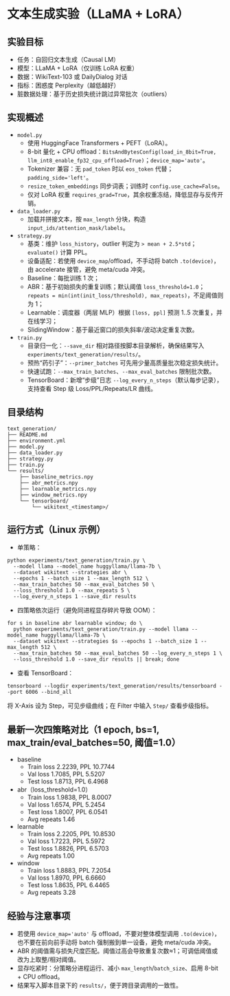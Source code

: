 # 文本生成实验（LLaMA + LoRA）

## 实验目标
- 任务：自回归文本生成（Causal LM）
- 模型：LLaMA + LoRA（仅训练 LoRA 权重）
- 数据：WikiText-103 或 DailyDialog 对话
- 指标：困惑度 Perplexity（越低越好）
- 脏数据处理：基于历史损失统计跳过异常批次（outliers）

## 实现概述
- `model.py`
  - 使用 HuggingFace Transformers + PEFT（LoRA）。
  - 8-bit 量化 + CPU offload：`BitsAndBytesConfig(load_in_8bit=True, llm_int8_enable_fp32_cpu_offload=True)`；`device_map='auto'`。
  - Tokenizer 兼容：无 `pad_token` 时以 `eos_token` 代替；`padding_side='left'`。
  - `resize_token_embeddings` 同步词表；训练时 `config.use_cache=False`。
  - 仅对 LoRA 权重 `requires_grad=True`，其余权重冻结，降低显存与反传开销。
- `data_loader.py`
  - 加载并拼接文本，按 `max_length` 分块，构造 `input_ids/attention_mask/labels`。
- `strategy.py`
  - 基类：维护 `loss_history`，outlier 判定为 `> mean + 2.5*std`；`evaluate()` 计算 PPL。
  - 设备适配：若使用 `device_map`/offload，不手动将 batch `.to(device)`，由 accelerate 接管，避免 meta/cuda 冲突。
  - Baseline：每批训练 1 次；
  - ABR：基于初始损失的重复训练；默认阈值 `loss_threshold=1.0`；`repeats = min(int(init_loss/threshold), max_repeats)`，不足阈值则为 1；
  - Learnable：调度器（两层 MLP）根据 `[loss, ppl]` 预测 1..5 次重复，并在线学习；
  - SlidingWindow：基于最近窗口的损失斜率/波动决定重复次数。
- `train.py`
  - 目录归一化：`--save_dir` 相对路径按脚本目录解析，确保结果写入 `experiments/text_generation/results/`。
  - 预热“药引子”：`--primer_batches` 可先用少量高质量批次稳定损失统计。
  - 快速试跑：`--max_train_batches`、`--max_eval_batches` 限制批次数。
  - TensorBoard：新增“步级”日志 `--log_every_n_steps`（默认每步记录），支持查看 Step 级 Loss/PPL/Repeats/LR 曲线。

## 目录结构
```
text_generation/
├── README.md
├── environment.yml
├── model.py
├── data_loader.py
├── strategy.py
├── train.py
└── results/
    ├── baseline_metrics.npy
    ├── abr_metrics.npy
    ├── learnable_metrics.npy
    ├── window_metrics.npy
    └── tensorboard/
        └── wikitext_<timestamp>/
```

## 运行方式（Linux 示例）
- 单策略：
```
python experiments/text_generation/train.py \
  --model llama --model_name huggyllama/llama-7b \
  --dataset wikitext --strategies abr \
  --epochs 1 --batch_size 1 --max_length 512 \
  --max_train_batches 50 --max_eval_batches 50 \
  --loss_threshold 1.0 --max_repeats 5 \
  --log_every_n_steps 1 --save_dir results
```
- 四策略依次运行（避免同进程显存碎片导致 OOM）：
```
for s in baseline abr learnable window; do \
  python experiments/text_generation/train.py --model llama --model_name huggyllama/llama-7b \
  --dataset wikitext --strategies $s --epochs 1 --batch_size 1 --max_length 512 \
  --max_train_batches 50 --max_eval_batches 50 --log_every_n_steps 1 \
  --loss_threshold 1.0 --save_dir results || break; done
```
- 查看 TensorBoard：
```
tensorboard --logdir experiments/text_generation/results/tensorboard --port 6006 --bind_all
```
将 X-Axis 设为 Step，可见步级曲线；在 Filter 中输入 `Step/` 查看步级指标。

## 最新一次四策略对比（1 epoch, bs=1, max_train/eval_batches=50, 阈值=1.0）
- baseline
  - Train loss 2.2239, PPL 10.7744
  - Val loss 1.7085, PPL 5.5207
  - Test loss 1.8713, PPL 6.4968
- abr（loss_threshold=1.0）
  - Train loss 1.9838, PPL 8.0007
  - Val loss 1.6574, PPL 5.2454
  - Test loss 1.8007, PPL 6.0541
  - Avg repeats 1.46
- learnable
  - Train loss 2.2205, PPL 10.8530
  - Val loss 1.7223, PPL 5.5972
  - Test loss 1.8826, PPL 6.5703
  - Avg repeats 1.00
- window
  - Train loss 1.8883, PPL 7.2054
  - Val loss 1.8970, PPL 6.6660
  - Test loss 1.8635, PPL 6.4465
  - Avg repeats 3.28

## 经验与注意事项
- 若使用 `device_map='auto'` 与 offload，不要对整体模型调用 `.to(device)`，也不要在前向前手动将 batch 强制搬到单一设备，避免 meta/cuda 冲突。
- ABR 的阈值需与损失尺度匹配。阈值过高会导致重复次数≈1；可调低阈值或改为上取整/相对阈值。
- 显存吃紧时：分策略分进程运行、减小 `max_length`/`batch_size`、启用 8-bit + CPU offload。
- 结果写入脚本目录下的 `results/`，便于跨目录调用的一致性。